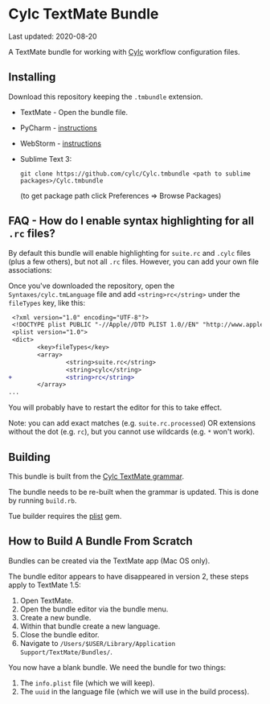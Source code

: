 # Cylc TextMate Bundle

Last updated: <span actions:bind='update-date'>2020-08-20</span>

A TextMate bundle for working with [Cylc](http://www.cylc.org) workflow
configuration files.

## Installing

Download this repository keeping the `.tmbundle` extension.

* TextMate - Open the bundle file.
* PyCharm - [instructions](https://www.jetbrains.com/help/pycharm/tutorial-using-textmate-bundles.html)
* WebStorm - [instructions](https://www.jetbrains.com/help/webstorm/tutorial-using-textmate-bundles.html)
* Sublime Text 3:

    ``git clone https://github.com/cylc/Cylc.tmbundle <path to sublime packages>/Cylc.tmbundle``

   (to get package path click Preferences => Browse Packages)

## FAQ - How do I enable syntax highlighting for all `.rc` files?

By default this bundle will enable highlighting for `suite.rc` and `.cylc` files (plus a few others), but not all `.rc` files. However, you can add your own file associations:

Once you've downloaded the repository, open the `Syntaxes/cylc.tmLanguage` file and add `<string>rc</string>` under the `fileTypes` key, like this:
```diff
 <?xml version="1.0" encoding="UTF-8"?>
 <!DOCTYPE plist PUBLIC "-//Apple//DTD PLIST 1.0//EN" "http://www.apple.com/DTDs/PropertyList-1.0.dtd">
 <plist version="1.0">
 <dict>
        <key>fileTypes</key>
        <array>
                <string>suite.rc</string>
                <string>cylc</string>
+               <string>rc</string>
        </array>
...
```
You will probably have to restart the editor for this to take effect.

Note: you can add exact matches (e.g. `suite.rc.processed`) OR extensions without the dot (e.g. `rc`), but you cannot use wildcards (e.g. `*` won't work).

## Building

This bundle is built from the
[Cylc TextMate grammar](https://github.com/cylc/cylc-textmate-grammar).

The bundle needs to be re-built when the grammar is updated. This is done by
running `build.rb`.

Tue builder requires the
[plist](https://rubygems.org/gems/plist/versions/3.5.0) gem.

## How to Build A Bundle From Scratch

Bundles can be created via the TextMate app (Mac OS only).

The bundle editor appears to have disappeared in version 2, these steps apply
to TextMate 1.5:

1. Open TextMate.
1. Open the bundle editor via the bundle menu.
1. Create a new bundle.
1. Within that bundle create a new language.
1. Close the bundle editor.
1. Navigate to `/Users/$USER/Library/Application Support/TextMate/Bundles/`.

You now have a blank bundle. We need the bundle for two things:

1. The `info.plist` file (which we will keep).
1. The `uuid` in the language file (which we will use in the build process).
